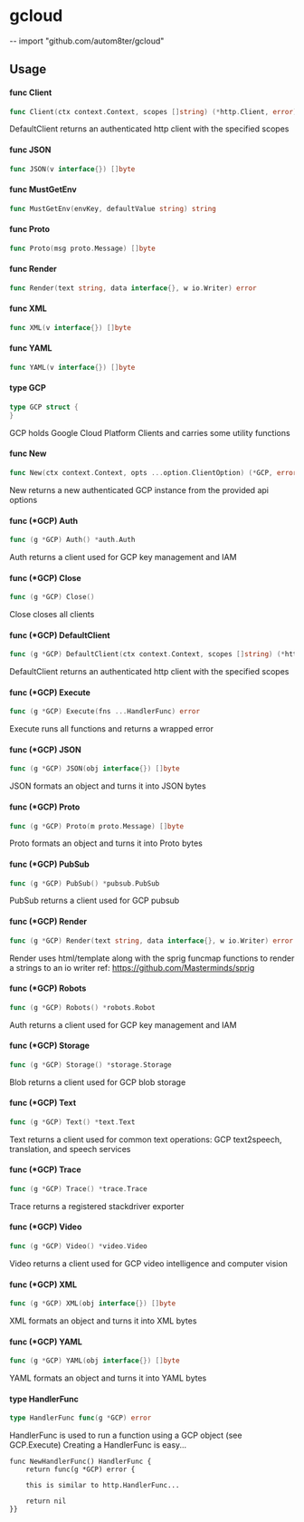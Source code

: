 # gcloud
--
    import "github.com/autom8ter/gcloud"


## Usage

#### func  Client

```go
func Client(ctx context.Context, scopes []string) (*http.Client, error)
```
DefaultClient returns an authenticated http client with the specified scopes

#### func  JSON

```go
func JSON(v interface{}) []byte
```

#### func  MustGetEnv

```go
func MustGetEnv(envKey, defaultValue string) string
```

#### func  Proto

```go
func Proto(msg proto.Message) []byte
```

#### func  Render

```go
func Render(text string, data interface{}, w io.Writer) error
```

#### func  XML

```go
func XML(v interface{}) []byte
```

#### func  YAML

```go
func YAML(v interface{}) []byte
```

#### type GCP

```go
type GCP struct {
}
```

GCP holds Google Cloud Platform Clients and carries some utility functions

#### func  New

```go
func New(ctx context.Context, opts ...option.ClientOption) (*GCP, error)
```
New returns a new authenticated GCP instance from the provided api options

#### func (*GCP) Auth

```go
func (g *GCP) Auth() *auth.Auth
```
Auth returns a client used for GCP key management and IAM

#### func (*GCP) Close

```go
func (g *GCP) Close()
```
Close closes all clients

#### func (*GCP) DefaultClient

```go
func (g *GCP) DefaultClient(ctx context.Context, scopes []string) (*http.Client, error)
```
DefaultClient returns an authenticated http client with the specified scopes

#### func (*GCP) Execute

```go
func (g *GCP) Execute(fns ...HandlerFunc) error
```
Execute runs all functions and returns a wrapped error

#### func (*GCP) JSON

```go
func (g *GCP) JSON(obj interface{}) []byte
```
JSON formats an object and turns it into JSON bytes

#### func (*GCP) Proto

```go
func (g *GCP) Proto(m proto.Message) []byte
```
Proto formats an object and turns it into Proto bytes

#### func (*GCP) PubSub

```go
func (g *GCP) PubSub() *pubsub.PubSub
```
PubSub returns a client used for GCP pubsub

#### func (*GCP) Render

```go
func (g *GCP) Render(text string, data interface{}, w io.Writer) error
```
Render uses html/template along with the sprig funcmap functions to render a
strings to an io writer ref: https://github.com/Masterminds/sprig

#### func (*GCP) Robots

```go
func (g *GCP) Robots() *robots.Robot
```
Auth returns a client used for GCP key management and IAM

#### func (*GCP) Storage

```go
func (g *GCP) Storage() *storage.Storage
```
Blob returns a client used for GCP blob storage

#### func (*GCP) Text

```go
func (g *GCP) Text() *text.Text
```
Text returns a client used for common text operations: GCP text2speech,
translation, and speech services

#### func (*GCP) Trace

```go
func (g *GCP) Trace() *trace.Trace
```
Trace returns a registered stackdriver exporter

#### func (*GCP) Video

```go
func (g *GCP) Video() *video.Video
```
Video returns a client used for GCP video intelligence and computer vision

#### func (*GCP) XML

```go
func (g *GCP) XML(obj interface{}) []byte
```
XML formats an object and turns it into XML bytes

#### func (*GCP) YAML

```go
func (g *GCP) YAML(obj interface{}) []byte
```
YAML formats an object and turns it into YAML bytes

#### type HandlerFunc

```go
type HandlerFunc func(g *GCP) error
```

HandlerFunc is used to run a function using a GCP object (see GCP.Execute)
Creating a HandlerFunc is easy...

    func NewHandlerFunc() HandlerFunc {
    	return func(g *GCP) error {

    	this is similar to http.HandlerFunc...

    	return nil
    }}
